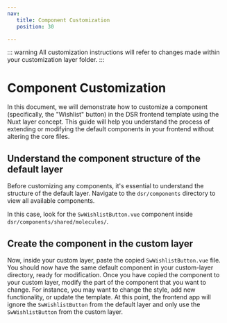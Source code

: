 ```yaml
---
nav:
   title: Component Customization
   position: 30

---
```

::: warning
All customization instructions will refer to changes made within your customization layer folder.
:::

# Component Customization

In this document, we will demonstrate how to customize a component (specifically, the "Wishlist" button) in the DSR frontend template using the Nuxt layer concept. This guide will help you understand the process of extending or modifying the default components in your frontend without altering the core files.

## Understand the component structure of the default layer

Before customizing any components, it's essential to understand the structure of the default layer. Navigate to the `dsr/components` directory to view all available components.

In this case, look for the `SwWishlistButton.vue` component inside `dsr/components/shared/molecules/`.

## Create the component in the custom layer

Now, inside your custom layer, paste the copied `SwWishlistButton.vue` file. You should now have the same default component in your custom-layer directory, ready for modification.
Once you have copied the component to your custom layer, modify the part of the component that you want to change. For instance, you may want to change the style, add new functionality, or update the template.
At this point, the frontend app will ignore the `SwWishlistButton` from the default layer and only use the `SwWishlistButton` from the custom layer.
